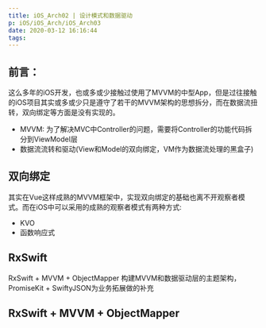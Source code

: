 ```yaml
---
title: iOS_Arch02 | 设计模式和数据驱动
p: iOS/iOS_Arch/iOS_Arch03
date: 2020-03-12 16:16:44
tags:
---
```


## 前言：
这么多年的iOS开发，也或多或少接触过使用了MVVM的中型App，但是过往接触的iOS项目其实或多或少只是遵守了若干的MVVM架构的思想拆分，而在数据流扭转，双向绑定等方面是没有实现的。
* MVVM: 为了解决MVC中Controller的问题，需要将Controller的功能代码拆分到ViewModel层
* 数据流流转和驱动(View和Model的双向绑定，VM作为数据流处理的黑盒子)

## 双向绑定
其实在Vue这样成熟的MVVM框架中，实现双向绑定的基础也离不开观察者模式。而在iOS中可以采用的成熟的观察者模式有两种方式:
* KVO
* 函数响应式

## RxSwift

RxSwift + MVVM + ObjectMapper 构建MVVM和数据驱动层的主题架构，PromiseKit + SwiftyJSON为业务拓展做的补充
## RxSwift + MVVM + ObjectMapper 

